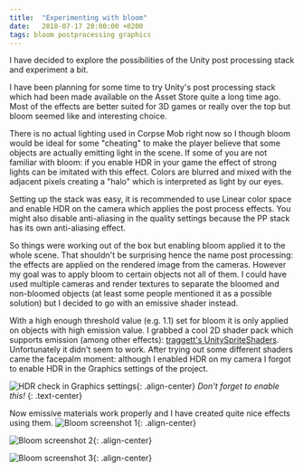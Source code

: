 ```yaml
---
title:  "Experimenting with bloom"
date:   2018-07-17 20:00:00 +0200
tags: bloom postprocessing graphics
---
```

I have decided to explore the possibilities of the Unity post processing stack and experiment a bit.
<!--more-->

I have been planning for some time to try Unity's post processing stack which had been made available on the Asset Store quite a long time ago. Most of the effects are better suited for 3D games or really over the top but bloom seemed like and interesting choice.

There is no actual lighting used in Corpse Mob right now so I though bloom would be ideal for some "cheating" to make the player believe that some objects are actually emitting light in the scene. If some of you are not familiar with bloom: if you enable HDR in your game the effect of strong lights can be imitated with this effect. Colors are blurred and mixed with the adjacent pixels creating a "halo" which is interpreted as light by our eyes.

Setting up the stack was easy, it is recommended to use Linear color space and enable HDR on the camera which applies the post process effects. You might also disable anti-aliasing in the quality settings because the PP stack has its own anti-aliasing effect.

So things were working out of the box but enabling bloom applied it to the whole scene. That shouldn't be surprising hence the name post processing: the effects are applied on the rendered image from the cameras. However my goal was to apply bloom to certain objects not all of them. I could have used multiple cameras and render textures to separate the bloomed and non-bloomed objects (at least some people mentioned it as a possible solution) but I decided to go with an emissive shader instead.

With a high enough threshold value (e.g. 1.1) set for bloom it is only applied on objects with high emission value. I grabbed a cool 2D shader pack which supports emission (among other effects): [traggett's UnitySpriteShaders](https://github.com/traggett/UnitySpriteShaders). Unfortunately it didn't seem to work. After trying out some different shaders came the facepalm moment: although I enabled HDR on my camera I forgot to enable HDR in the Graphics settings of the project.

![HDR check in Graphics settings]({{site.url}}/assets/images/hdrcheck.png){: .align-center}
*Don't forget to enable this!*
{: .text-center}

Now emissive materials work properly and I have created quite nice effects using them.
![Bloom screenshot 1]({{site.url}}/assets/images/bloom1.png){: .align-center}


![Bloom screenshot 2]({{site.url}}/assets/images/bloom2.png){: .align-center}


![Bloom screenshot 3]({{site.url}}/assets/images/bloom3.png){: .align-center}
